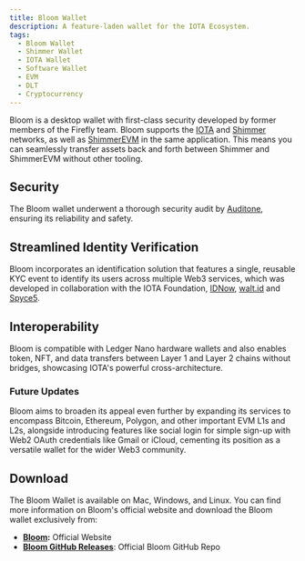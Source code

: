 ```yaml
---
title: Bloom Wallet
description: A feature-laden wallet for the IOTA Ecosystem.
tags:
  - Bloom Wallet
  - Shimmer Wallet
  - IOTA Wallet
  - Software Wallet
  - EVM
  - DLT
  - Cryptocurrency
---
```


Bloom is a desktop wallet with first-class security developed by former members of the Firefly team.
Bloom supports the [IOTA](https://wiki.iota.org/build/networks-endpoints/#iota-mainnet) and
[Shimmer](https://wiki.iota.org/build/networks-endpoints/#shimmer) networks, as well as
[ShimmerEVM](https://wiki.iota.org/build/networks-endpoints/#shimmerevm) in the same application. This means you can
seamlessly transfer assets back and forth between Shimmer and ShimmerEVM without other tooling.

## Security

The Bloom wallet underwent a thorough security audit by [Auditone](https://www.auditone.io/), ensuring its reliability and safety.


## Streamlined Identity Verification

Bloom incorporates an identification solution that features a single, reusable KYC event to identify its users across
multiple Web3 services, which was developed in collaboration with the IOTA Foundation, [IDNow](https://www.idnow.io/),
[walt.id](https://walt.id/) and [Spyce5](https://spyce5.com/).

## Interoperability

Bloom is compatible with Ledger Nano hardware wallets and also enables token, NFT, and data transfers between Layer 1 and
Layer 2 chains without bridges, showcasing IOTA's powerful cross-architecture.

### Future Updates

Bloom aims to broaden its appeal even further by expanding its services to encompass Bitcoin, Ethereum, Polygon, and
other important EVM L1s and L2s, alongside introducing features like social login for simple sign-up with Web2 OAuth
credentials like Gmail or iCloud, cementing its position as a versatile wallet for the wider Web3 community.

## Download

The Bloom Wallet is available on Mac, Windows, and Linux.
You can find more information on Bloom's official website and download the Bloom wallet exclusively from:

- [**Bloom**](https://bloomwallet.io/)**:** Official Website
- [**Bloom GitHub Releases**](https://github.com/bloomwalletio/bloom/releases): Official Bloom GitHub Repo
